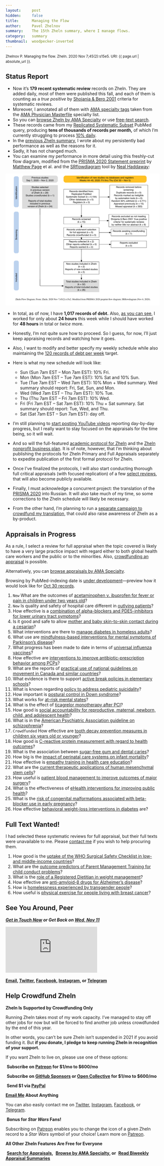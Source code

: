 ```yaml
---
layout:     post
hidden:     false
title:      Managing the Flow
author:     Pavel Zhelnov
summary:    The 15th Zheln summary, where I manage flows.
category:   summary
thumbnail:  woodpecker-inverted
---
```


<small>Zhelnov P. Managing the flow. Zheln. 2020 Nov 7;45(2):s15e5. URI: {{ page.url | absolute_url }}.</small>

## Status Report

* Now it’s **179 recent systematic review** records on Zheln. They are added daily, most of them were published this fall, and each of them is counting as a _true positive_ by [Shojania & Bero 2001](https://www.researchgate.net/publication/11820967_Taking_Advantage_of_the_Explosion_of_Systematic_Reviews_An_Efficient_MEDLINE_Search_Strategy) criteria for systematic reviews.
* Moreover, I annotated all of them with [AMA specialty tags](https://github.com/p1m-ortho/qs-global-ortho-search-queries/blob/1c90dfbbbbb9f85603f2686d1132039922dad874/zheln/zheln_ama_specialty_tags.csv) taken from the [AMA Physician Masterfile](https://www.ama-assn.org/practice-management/masterfile/ama-physician-masterfile) specialty list.
* So you can [browse Zheln by AMA Specialty](/browse/) or use [free-text search](/search/).
* These records came from my [Replicated Systematic Subset](https://github.com/p1m-ortho/qs-global-ortho-search-queries/blob/00eae711e5b5c09b9b4181688f9a6191e42cb720/README.md#pubmed-search) PubMed query, producing **tens of thousands of records per month,** of which I’m currently struggling to process [10% daily](https://zheln.com/summary/2020/10/17/2/#there-has-been-an-awakening).
* In the [previous Zheln summary](https://zheln.com/summary/2020/11/04/1/), I wrote about my persistently bad performance as well as the reasons for it.
* Sadly, it has not changed much.
* You can examine my performance in more detail using this freshly-cut flow diagram, modified from the [PRISMA 2020 Statement preprint](https://doi.org/10.31222/osf.io/v7gm2) by [Matthew Page](https://twitter.com/mjpages) et al. and the [SRflowdiagram](https://github.com/nealhaddaway/SRflowdiagram) tool by [Neal Haddaway](https://twitter.com/nealhaddaway):

![Zheln Flow Diagram for Nov 7, 2020](/flow-diagram/2020-11-07-2.png)

* In total, as of now, I have **1,017 records of debt.** Also, [as you can see](https://github.com/p1m-ortho/qs-global-ortho-search-queries/blob/b96852232d9e80babf7356497a947175b064ab7a/zheln/Worked_Time_Log.md), I worked for only about **24 hours** this week while I should have worked for **48 hours** in total or _twice_ more.
* Honestly, I’m not quite sure how to proceed. So I guess, for now, I’ll just keep appraising records and watching how it goes.
* Also, I want to modify and better specify my weekly schedule while also maintaining the [120 records of debt per week](https://zheln.com/summary/2020/10/31/2/#whats-gonna-happen-in-november) target.
* Here is what my new schedule will look like:
    
    * Sun (Sun 7am EST – Mon 7am EST): 10% Fri.
    * Mon (Mon 7am EST – Tue 7am EST): 10% Sat and 10% Sun.
    * Tue (Tue 7am EST – Wed 7am EST): 10% Mon + Wed summary. Wed summary should report: Fri, Sat, Sun, and Mon.
    * Wed (Wed 7am EST – Thu 7am EST): 10% Tue.
    * Thu (Thu 7am EST – Fri 7am EST): 10% Wed.
    * Fri (Fri 7am EST – Sat 7am EST): 10% Thu + Sat summary. Sat summary should report: Tue, Wed, and Thu.
    * Sat (Sat 7am EST – Sun 7am EST): day off.

* I’m still planning to [start posting YouTube videos](https://github.com/drzhelnov/zheln.github.io/issues/87) reporting day-by-day progress, but I really want to stay focused on the appraisals for the time being, so it will wait.
* And so will the full-featured [academic protocol for Zheln](https://github.com/drzhelnov/zheln.github.io/projects/2) and the [Zheln nonprofit business plan](https://github.com/drzhelnov/zheln.github.io/projects/4). It is of note, however, that I’m thinking about publishing the protocols for Zheln Primary and Full Appraisals separately to expedite publication of the first formal protocol for Zheln.
* Once I’ve finalized the protocols, I will also start conducting thorough full critical appraisals (with focused replication) of a few [select reviews](#appraisals-in-progress), that will also become publicly available.
* Finally, I must acknowledge a concurrent project: the translation of the [PRISMA 2020](https://doi.org/10.17605/OSF.IO/P93GE) into Russian. It will also take much of my time, so some corrections to the Zheln schedule will likely be necessary.
* From the other hand, I’m planning to run a [separate campaign to crowdfund my translation](https://zhelnov-to-editors.github.io/), that could also raise awareness of Zheln as a by-product.

## Appraisals in Progress

As a rule, I select a review for full appraisal when the topic covered is likely to have a very large practice impact with regard either to both global health care workers and the public or to the minorities. Also, [crowdfunding an appraisal](#help-crowdfund-zheln) is possible.

Alternatively, you can [browse appraisals by AMA Specialty](/browse/).

Browsing by PubMed-indexing date is [under development](https://github.com/drzhelnov/zheln.github.io/issues/88)—preview how it would look like for [Oct 30 records](https://zheln.com/day/2020/10/30/).

1. `New` What are the outcomes of [acetaminophen v. ibuprofen for fever or pain in children under two years old](https://zheln.com/record/2020/10/30/26/)?
2. `New` Is quality and safety of hospital care different in [outlying patients](https://zheln.com/record/2020/10/30/724/)?
3. How effective is a [combination of alpha-blockers and PDE5-inhibitors for lower urinary tract symptoms](https://zheln.com/record/2020/10/30/178/)?
4. Is it good and safe to allow [mother and baby skin-to-skin contact during a cesarian](https://zheln.com/record/2020/10/24/75/)?
5. What interventions are there to [manage diabetes in homeless adults](https://zheln.com/record/2020/10/24/88/)?
6. What use are [mindfulness-based interventions for mental symptoms of Parkinson’s disease](https://zheln.com/record/2020/10/24/99/)?
7. What progress has been made to date in terms of [universal influenza vaccines](https://zheln.com/record/2020/10/24/177/)?
8. How effective are [interventions to improve antibiotic-prescription behavior among PCPs](https://zheln.com/record/2020/10/23/235/)?
9. What are the reports of [practical use of national guidelines on movement in Canada and similar countries](https://zheln.com/record/2020/10/16/357/)?
10. What evidence is there to support [active break policies in elementary schools](https://zheln.com/record/2020/10/16/425/)?
11. What is known regarding [policy to address pediatric suicidality](https://zheln.com/record/2020/10/19/267/)?
12. How important is [postural control in Down syndrome](https://zheln.com/record/2020/10/14/28/)?
13. What works for [at-risk mental states](https://zheln.com/record/2020/10/14/87/)?
14. What is the effect of [ticagrelor monotherapy after PCI](https://zheln.com/record/2020/10/09/15/)?
15. How good is [social accountability for reproductive, maternal, newborn, child, and adolescent health](https://zheln.com/record/2020/10/09/17/)?
16. What is in the [American Psychiatric Association guideline on schizophrenia](https://zheln.com/record/2020/10/09/302/)?
17. `Crowdfunded` How effective are [tooth decay prevention measures in children six years old or younger](https://zheln.com/record/2020/09/27/19/)?
18. How good is [C-reactive protein measurement with regard to health outcomes](https://zheln.com/record/2020/09/27/10/)?
19. What is the association between [sugar-free gum and dental caries](https://zheln.com/record/2020/09/27/21/)?
20. How big is the [impact of perinatal care systems on infant mortality](https://zheln.com/record/2020/09/27/36/)?
21. How effective is [empathy training in health care education](https://zheln.com/record/2020/09/27/37/)?
22. What are the [current therapeutic applications of human mesenchymal stem cells](https://zheln.com/record/2020/09/27/45/)?
23. How useful is [patient blood management to improve outcomes of major surgery](https://zheln.com/record/2020/09/27/46/)?
24. What is the effectiveness of [eHealth interventions for improving public health](https://zheln.com/record/2020/10/02/345/)?
25. What is the [risk of congenital malformations associated with beta-blocker use in early pregnancy](/record/2020/09/27/6/)?
26. How effective [behavioral weight-loss interventions in diabetes](/record/2020/09/02/1/) are?

## Full Text Wanted!

I had selected these systematic reviews for full appraisal, but their full texts were unavailable to me. Please [contact me](#see-you-around-peer) if you wish to help procuring them.

1. How good is the [uptake of the WHO Surgical Safety Checklist in low- and middle-income countries](https://zheln.com/record/2020/10/16/49/)?
1. What are the [outcome predictors of Parent Management Training for child conduct problems](https://zheln.com/record/2020/10/19/44/)?
1. What is the [role of a Registered Dietitian in weight management](https://zheln.com/record/2020/10/19/210/)?
1. How effective are [anti-amyloid-β drugs for Alzheimer’s disease](https://zheln.com/record/2020/10/14/116/)?
1. How is [homelessness experienced by transgender people](https://zheln.com/record/2020/09/27/7/)?
1. How useful is [physical exercise for people living with breast cancer](https://zheln.com/record/2020/09/27/47/)?

## See You Around, Peer

<i class="far fa-comments"></i> _**[Get in Touch Now](https://twitter.com/drzhelnov) or Get Back on [Wed, Nov 11](https://github.com/drzhelnov/zheln.github.io/milestone/52)**_

<div class="video-container"><iframe src="https://www.youtube.com/embed/1vcZ_xTLiVI" frameborder="0" allow="accelerometer; autoplay; clipboard-write; encrypted-media; gyroscope; picture-in-picture" allowfullscreen></iframe></div>

**[Email](mailto:pavel@zheln.com), [Twitter](https://twitter.com/drzhelnov), [Facebook](https://facebook.com/drzhelnov), [Instagram](https://instagram.com/igzheln), or [Telegram](https://t.me/drzhelnov)**

## Help Crowdfund Zheln

**Zheln Is Supported by Crowdfunding Only**

Running Zheln takes most of my work capacity. I’ve managed to stay off other jobs for now but will be forced to find another job unless crowdfunded by the end of this year.

In other words, you can’t be sure Zheln isn’t suspended in 2021 if you avoid funding it. But **if you donate, I pledge to keep running Zheln in recognition of your support.**

If you want Zheln to live on, please use one of these options:

<i class="fab fa-patreon"></i>&nbsp;**Subscribe on [Patreon](https://patreon.com/zheln) for $1/mo to $600/mo**

<i class="fab fa-github-alt"></i>&nbsp;**Subscribe on [GitHub Sponsors](https://github.com/sponsors/drzhelnov) or [Open Collective](https://opencollective.com/zheln) for $1/mo to $600/mo**

<i class="fab fa-cc-paypal"></i>&nbsp;**Send $1 via [PayPal](https://paypal.me/pjelnov)**

<i class="fas fa-envelope"></i> **[Email Me](mailto:pavel@zheln.com) About Anything**

You can also easily contact me on [Twitter](https://twitter.com/drzhelnov), [Instagram](https://instagram.com/igzheln), [Facebook](https://facebook.com/drzhelnov), or [Telegram](https://t.me/drzhelnov).

<i class="far fa-grin-alt"></i>&nbsp;**Bonus for _Star Wars_ Fans!**

Subscribing on [Patreon](https://patreon.com/zheln) enables you to change the icon of a given Zheln record to a _Star Wars_ symbol of your choice! Learn more on [Patreon](https://patreon.com/zheln).

**All Other Zheln Features Are Free for Everyone**

<i class="fa fa-search"></i>&nbsp;**[Search for Appraisals](https://zheln.com/search),** <i class="fas fa-user-md"></i>&nbsp;**[Browse by AMA Specialty](https://zheln.com/browse), or** <i class="fa fa-home"></i>&nbsp;**[Read Biweekly Appraisal Summaries](https://zheln.com)**
